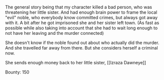 The general story being that my character killed a bad person, who was threatening her little sister. And had enough brain power to frame the local "evil" noble, who everybody know committed crimes, but always got away with it.
A bit after he got imprisoned she and her sister left town. (As fast as possible while also taking into account that she had to wait long enough to not have her leaving and the murder connected)

She doesn't know if the noble found out about who actually did the murder. And she travelled far away from there. But she considers herself a criminal now.

She sends enough money back to her little sister, [[Izraza Dawneye]]

Bounty: 150